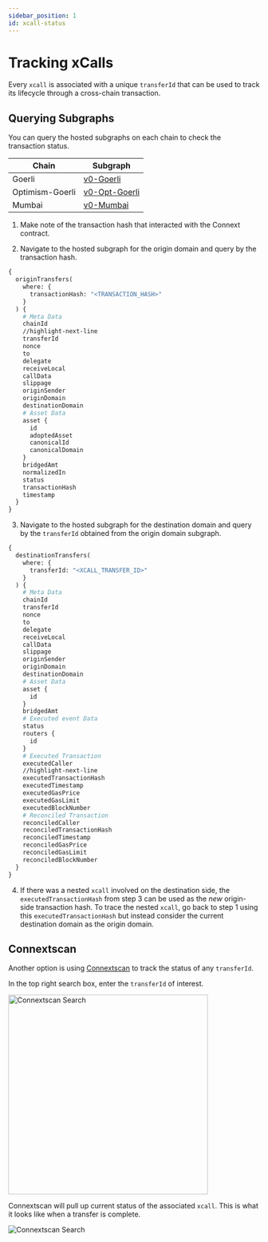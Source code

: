 ```yaml
---
sidebar_position: 1
id: xcall-status
---
```


# Tracking xCalls

Every `xcall` is associated with a unique `transferId` that can be used to track its lifecycle through a cross-chain transaction.

## Querying Subgraphs

You can query the hosted subgraphs on each chain to check the transaction status.

| Chain | Subgraph |
| --- | --- |
| Goerli | [v0-Goerli](https://thegraph.com/hosted-service/subgraph/connext/nxtp-amarok-runtime-v0-goerli) |
| Optimism-Goerli | [v0-Opt-Goerli](https://thegraph.com/hosted-service/subgraph/connext/amarok-runtime-v0-opt-goerli) |
| Mumbai | [v0-Mumbai](https://thegraph.com/hosted-service/subgraph/connext/nxtp-amarok-runtime-v0-mumbai) |

1. Make note of the transaction hash that interacted with the Connext contract.

2. Navigate to the hosted subgraph for the origin domain and query by the transaction hash.

  ```graphql
  {
    originTransfers(
      where: {
        transactionHash: "<TRANSACTION_HASH>"
      }
    ) {
      # Meta Data
      chainId
      //highlight-next-line
      transferId
      nonce
      to
      delegate
      receiveLocal
      callData
      slippage
      originSender
      originDomain
      destinationDomain
      # Asset Data
      asset {
        id
        adoptedAsset
        canonicalId
        canonicalDomain
      }
      bridgedAmt
      normalizedIn
      status
      transactionHash
      timestamp
    }
  }
  ```
        
3. Navigate to the hosted subgraph for the destination domain and query by the `transferId` obtained from the origin domain subgraph.

  ```graphql
  {
    destinationTransfers(
      where: {
        transferId: "<XCALL_TRANSFER_ID>"
      }
    ) {
      # Meta Data
      chainId
      transferId
      nonce
      to
      delegate
      receiveLocal
      callData
      slippage
      originSender
      originDomain
      destinationDomain
      # Asset Data
      asset {
        id
      }
      bridgedAmt
      # Executed event Data
      status
      routers {
        id
      }
      # Executed Transaction
      executedCaller
      //highlight-next-line
      executedTransactionHash
      executedTimestamp
      executedGasPrice
      executedGasLimit
      executedBlockNumber
      # Reconciled Transaction
      reconciledCaller
      reconciledTransactionHash
      reconciledTimestamp
      reconciledGasPrice
      reconciledGasLimit
      reconciledBlockNumber
    }
  }
  ```

4. If there was a nested `xcall` involved on the destination side, the `executedTransactionHash` from step 3 can be used as the *new* origin-side transaction hash. To trace the nested `xcall`, go back to step 1 using this `executedTransactionHash` but instead consider the current destination domain as the origin domain.

## Connextscan

Another option is using [Connextscan](https://testnet.amarok.connextscan.io/) to track the status of any `transferId`.

In the top right search box, enter the `transferId` of interest.

<img src="/img/guides/connextscan_search.png" alt="Connextscan Search" width="400px"/>

Connextscan will pull up current status of the associated `xcall`. This is what it looks like when a transfer is complete.

<img src="/img/guides/connextscan_complete.png" alt="Connextscan Search"/>
